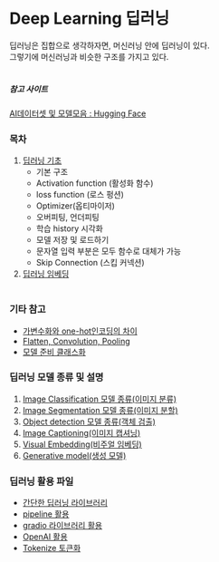 # Deep Learning 딥러닝  
딥러닝은 집합으로 생각하자면, 머신러닝 안에 딥러닝이 있다.  
그렇기에 머신러닝과 비슷한 구조를 가지고 있다.  
   
##### 참고 사이트
[AI데이터셋 및 모델모음 : Hugging Face](https://huggingface.co/)  
### 목차  
1. [딥러닝 기초](./mdFiles/1.basic_deeplearning.md)
    - 기본 구조
    - Activation function (활성화 함수)
    - loss function (로스 펑션)
    - Optimizer(옵티마이저) 
    - 오버피팅, 언더피팅  
    - 학습 history 시각화  
    - 모델 저장 및 로드하기  
    - 문자열 입력 부분은 모두 함수로 대체가 가능  
    - Skip Connection (스킵 커넥션)  
2. [딥러닝 임베딩](./mdFiles/embeding.md)  
   
### 기타 참고
- [가변수화와 one-hot인코딩의 차이](./mdFiles/dummies_and_onehot.md)  
- [Flatten, Convolution, Pooling](./mdFiles/Flatten_Convolution_Pooling.md)  
- [모델 준비 클래스화](./jupyter/class_model.ipynb)  
  
### 딥러닝 모델 종류 및 설명
1. [Image Classification 모델 종류(이미지 분류)](./mdFiles/2.image_classification.md)
2. [Image Segmentation 모델 종류(이미지 분할)](./mdFiles/3.image_segmentation.md)
3. [Object detection 모델 종류(객체 검출)](./mdFiles/4.object_detection.md)
4. [Image Captioning(이미지 캡셔닝)](./mdFiles/5.image_captioning.md)
5. [Visual Embedding(비주얼 임베딩)](./mdFiles/6.visual_embedding.md)
6. [Generative model(생성 모델)](./mdFiles/7.generative_model.md) 

### 딥러닝 활용 파일
- [간단한 딥러닝 라이브러리](./mdFiles/deeplearning_app.md)
- [pipeline 활용](./jupyter/pipeline.ipynb)  
- [gradio 라이브러리 활용](./jupyter/Gradio.ipynb)   
- [OpenAI 활용](./jupyter/openai.ipynb)  
- [Tokenize 토큰화](./jupyter/tokenize.ipynb)  
